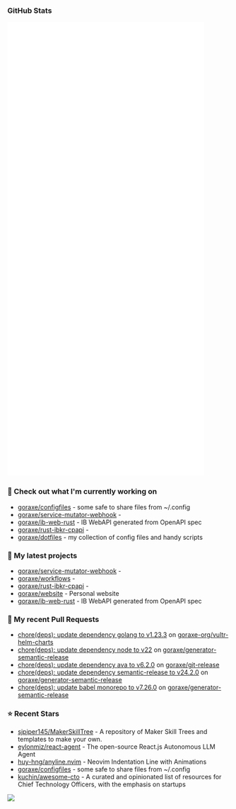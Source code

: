 
### GitHub Stats

<p align="left"><img src="https://raw.githubusercontent.com/goraxe/goraxe/main/github-metrics.svg" /></p>

### 👷 Check out what I'm currently working on

- [goraxe/configfiles](https://github.com/goraxe/configfiles) - some safe to share files from ~/.config 
- [goraxe/service-mutator-webhook](https://github.com/goraxe/service-mutator-webhook) - 
- [goraxe/ib-web-rust](https://github.com/goraxe/ib-web-rust) - IB WebAPI generated from OpenAPI spec
- [goraxe/rust-ibkr-cpapi](https://github.com/goraxe/rust-ibkr-cpapi) - 
- [goraxe/dotfiles](https://github.com/goraxe/dotfiles) - my collection of config files and handy scripts
### 🌱 My latest projects

- [goraxe/service-mutator-webhook](https://github.com/goraxe/service-mutator-webhook) - 
- [goraxe/workflows](https://github.com/goraxe/workflows) - 
- [goraxe/rust-ibkr-cpapi](https://github.com/goraxe/rust-ibkr-cpapi) - 
- [goraxe/website](https://github.com/goraxe/website) - Personal website
- [goraxe/ib-web-rust](https://github.com/goraxe/ib-web-rust) - IB WebAPI generated from OpenAPI spec
### 🔨 My recent Pull Requests

- [chore(deps): update dependency golang to v1.23.3](https://github.com/goraxe-org/vultr-helm-charts/pull/49) on [goraxe-org/vultr-helm-charts](https://github.com/goraxe-org/vultr-helm-charts)
- [chore(deps): update dependency node to v22](https://github.com/goraxe/generator-semantic-release/pull/167) on [goraxe/generator-semantic-release](https://github.com/goraxe/generator-semantic-release)
- [chore(deps): update dependency ava to v6.2.0](https://github.com/goraxe/git-release/pull/110) on [goraxe/git-release](https://github.com/goraxe/git-release)
- [chore(deps): update dependency semantic-release to v24.2.0](https://github.com/goraxe/generator-semantic-release/pull/166) on [goraxe/generator-semantic-release](https://github.com/goraxe/generator-semantic-release)
- [chore(deps): update babel monorepo to v7.26.0](https://github.com/goraxe/generator-semantic-release/pull/165) on [goraxe/generator-semantic-release](https://github.com/goraxe/generator-semantic-release)
### ⭐ Recent Stars

- [sjpiper145/MakerSkillTree](https://github.com/sjpiper145/MakerSkillTree) - A repository of Maker Skill Trees and templates to make your own.  
- [eylonmiz/react-agent](https://github.com/eylonmiz/react-agent) - The open-source React.js Autonomous LLM Agent
- [huy-hng/anyline.nvim](https://github.com/huy-hng/anyline.nvim) - Neovim Indentation Line with Animations
- [goraxe/configfiles](https://github.com/goraxe/configfiles) - some safe to share files from ~/.config 
- [kuchin/awesome-cto](https://github.com/kuchin/awesome-cto) - A curated and opinionated list of resources for Chief Technology Officers, with the emphasis on startups

![](https://komarev.com/ghpvc/?username=goraxe)
